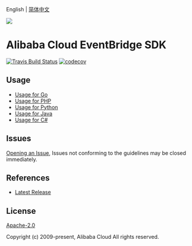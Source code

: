English | [简体中文](README-CN.md)

![](https://aliyunsdk-pages.alicdn.com/icons/AlibabaCloud.svg)

# Alibaba Cloud EventBridge SDK

[![Travis Build Status](https://travis-ci.org/aliyun/alibabacloud-eventbridge-sdk.svg?branch=master)](https://travis-ci.org/aliyun/alibabacloud-eventbridge-sdk)
[![codecov](https://codecov.io/gh/aliyun/alibabacloud-eventbridge-sdk/branch/master/graph/badge.svg)](https://codecov.io/gh/aliyun/alibabacloud-eventbridge-sdk)

## Usage

- [Usage for Go](./golang/README.md)
- [Usage for PHP](./php/README.md)
- [Usage for Python](./python/README.md)
- [Usage for Java](./java/README.md)
- [Usage for C#](./csharp/README.md)

## Issues

[Opening an Issue](https://github.com/aliyun/alibabacloud-eventbridge-sdk/issues/new), Issues not conforming to the guidelines may be closed immediately.

## References

- [Latest Release](https://github.com/aliyun/alibabacloud-eventbridge-sdk)

## License

[Apache-2.0](http://www.apache.org/licenses/LICENSE-2.0)

Copyright (c) 2009-present, Alibaba Cloud All rights reserved.
